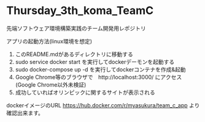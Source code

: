 # Thursday_3th_koma_TeamC
先端ソフトウェア環境構築実践のチーム開発用レポジトリ

アプリの起動方法(linux環境を想定)
1. このREADME.mdがあるディレクトリに移動する
2. sudo service docker start を実行してdockerデーモンを起動する
3. sudo docker-compose up -d を実行してdockerコンテナを作成&起動
4. Google Chrome等のブラウザで　http://localhost:3000/ にアクセス(Google Chrome以外未検証)
5. 成功していればオリンピックに関するサイトが表示される

dockerイメージのURL
https://hub.docker.com/r/myasukura/team_c_app より確認出来ます。